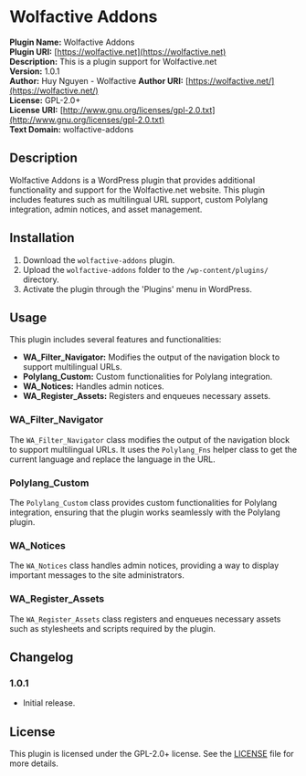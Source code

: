# Wolfactive Addons

**Plugin Name:** Wolfactive Addons  
**Plugin URI:** [https://wolfactive.net](https://wolfactive.net)  
**Description:** This is a plugin support for Wolfactive.net  
**Version:** 1.0.1  
**Author:** Huy Nguyen - Wolfactive
**Author URI:** [https://wolfactive.net/](https://wolfactive.net/)  
**License:** GPL-2.0+  
**License URI:** [http://www.gnu.org/licenses/gpl-2.0.txt](http://www.gnu.org/licenses/gpl-2.0.txt)  
**Text Domain:** wolfactive-addons

## Description

Wolfactive Addons is a WordPress plugin that provides additional functionality and support for the Wolfactive.net website. This plugin includes features such as multilingual URL support, custom Polylang integration, admin notices, and asset management.

## Installation

1. Download the `wolfactive-addons` plugin.
2. Upload the `wolfactive-addons` folder to the `/wp-content/plugins/` directory.
3. Activate the plugin through the 'Plugins' menu in WordPress.

## Usage

This plugin includes several features and functionalities:

- **WA\_Filter\_Navigator:** Modifies the output of the navigation block to support multilingual URLs.
- **Polylang\_Custom:** Custom functionalities for Polylang integration.
- **WA\_Notices:** Handles admin notices.
- **WA\_Register\_Assets:** Registers and enqueues necessary assets.

### WA\_Filter\_Navigator

The `WA_Filter_Navigator` class modifies the output of the navigation block to support multilingual URLs. It uses the `Polylang_Fns` helper class to get the current language and replace the language in the URL.

### Polylang\_Custom

The `Polylang_Custom` class provides custom functionalities for Polylang integration, ensuring that the plugin works seamlessly with the Polylang plugin.

### WA\_Notices

The `WA_Notices` class handles admin notices, providing a way to display important messages to the site administrators.

### WA\_Register\_Assets

The `WA_Register_Assets` class registers and enqueues necessary assets such as stylesheets and scripts required by the plugin.

## Changelog

### 1.0.1
- Initial release.

## License

This plugin is licensed under the GPL-2.0+ license. See the [LICENSE](http://www.gnu.org/licenses/gpl-2.0.txt) file for more details.